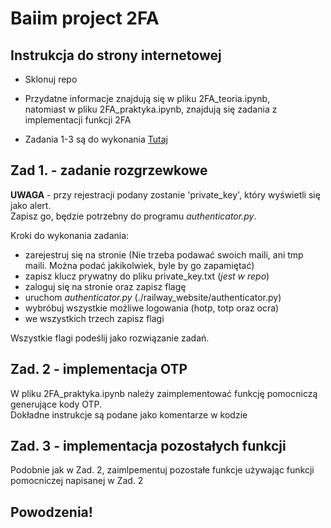 # Baiim project 2FA

## Instrukcja do strony internetowej

- Sklonuj repo

- Przydatne informacje znajdują się w pliku 2FA_teoria.ipynb,  
natomiast w pliku 2FA_praktyka.ipynb, znajdują się zadania z implementacji funkcji 2FA

- Zadania 1-3 są do wykonania [Tutaj](https://2fa-baiim.up.railway.app/)

## Zad 1. - zadanie rozgrzewkowe

**UWAGA** - przy rejestracji podany zostanie 'private_key', który wyświetli się jako alert.  
Zapisz go, będzie potrzebny do programu *authenticator.py*.

Kroki do wykonania zadania:

- zarejestruj się na stronie (Nie trzeba podawać swoich maili, ani tmp maili. Można podać jakikolwiek, byle by go zapamiętać)
- zapisz klucz prywatny do pliku private_key.txt (*jest w repo*)
- zaloguj się na stronie oraz zapisz flagę
- uruchom *authenticator.py* (./railway_website/authenticator.py)
- wybróbuj wszystkie możliwe logowania (hotp, totp oraz ocra)
- we wszystkich trzech zapisz flagi

Wszystkie flagi podeślij jako rozwiązanie zadań.

## Zad. 2 - implementacja OTP

W pliku 2FA_praktyka.ipynb należy zaimplementować funkcję pomocniczą generujące kody OTP.  
Dokładne instrukcje są podane jako komentarze w kodzie

## Zad. 3 - implementacja pozostałych funkcji

Podobnie jak w Zad. 2, zaimlpementuj pozostałe funkcje używając funkcji pomocniczej napisanej w Zad. 2

## Powodzenia!
